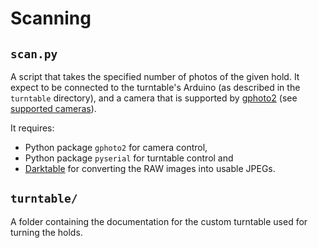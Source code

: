 # Scanning

## `scan.py`
A script that takes the specified number of photos of the given hold. It expect to be connected to the turntable's Arduino (as described in the `turntable` directory), and a camera that is supported by [gphoto2](http://gphoto.org/) (see [supported cameras](http://gphoto.org/proj/libgphoto2/support.php)).

It requires:
- Python package `gphoto2` for camera control,
- Python package `pyserial` for turntable control and
- [Darktable](https://www.darktable.org/) for converting the RAW images into usable JPEGs.

## `turntable/`
A folder containing the documentation for the custom turntable used for turning the holds.
